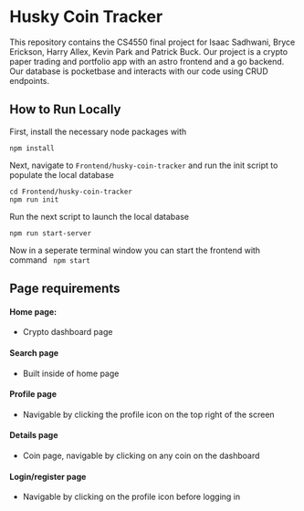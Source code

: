 # Husky Coin Tracker

This repository contains the CS4550 final project for Isaac Sadhwani, Bryce Erickson, Harry Allex, Kevin Park and Patrick Buck. Our project is a crypto paper trading and portfolio app with an astro frontend and a go backend. Our database is pocketbase and interacts with our code using CRUD endpoints.  

## How to Run Locally
First, install the necessary node packages with  
```
npm install
```

Next, navigate to `Frontend/husky-coin-tracker` and run the init script to populate the local database  
```
cd Frontend/husky-coin-tracker  
npm run init
```

Run the next script to launch the local database  
```
npm run start-server
```

Now in a seperate terminal window you can start the frontend with command 
``` npm start```

## Page requirements
#### Home page: 
 - Crypto dashboard page

#### Search page 
- Built inside of home page

#### Profile page
- Navigable by clicking the profile icon on the top right of the screen
  
#### Details page
- Coin page, navigable by clicking on any coin on the dashboard
  
#### Login/register page
- Navigable by clicking on the profile icon before logging in




